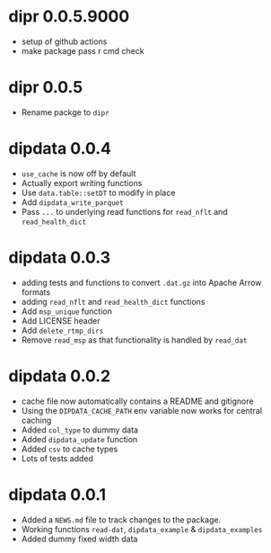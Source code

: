 # dipr 0.0.5.9000
* setup of github actions
* make package pass r cmd check

# dipr 0.0.5
* Rename packge to `dipr`

# dipdata 0.0.4
* `use_cache` is now off by default
* Actually export writing functions
* Use `data.table::setDT` to modify in place
* Add `dipdata_write_parquet`
* Pass `...` to underlying read functions for `read_nflt` and `read_health_dict`

# dipdata 0.0.3
* adding tests and functions to convert `.dat.gz` into Apache Arrow formats
* adding `read_nflt` and `read_health_dict` functions
* Add `msp_unique` function
* Add LICENSE header 
* Add `delete_rtmp_dirs` 
* Remove `read_msp` as that functionality is handled by `read_dat`


# dipdata 0.0.2
* cache file now automatically contains a README and gitignore
* Using the `DIPDATA_CACHE_PATH` env variable now works for central caching
* Added `col_type` to dummy data
* Added `dipdata_update` function
* Added `csv` to cache types
* Lots of tests added

# dipdata 0.0.1

* Added a `NEWS.md` file to track changes to the package.
* Working functions `read-dat`, `dipdata_example` & `dipdata_examples`
* Added dummy fixed width data
